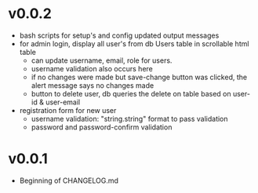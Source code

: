 # v0.0.2
* bash scripts for setup's and config updated output messages 
* for admin login, display all user's from db Users table in scrollable html table
	- can update username, email, role for users.
	- username validation also occurs here
	- if no changes were made but save-change button was clicked, the alert message says no changes made
	- button to delete user, db queries the delete on table based on user-id & user-email 
* registration form for new user
	- username validation: "string.string" format to pass validation
	- password and password-confirm validation
	
# v0.0.1
* Beginning of CHANGELOG.md

